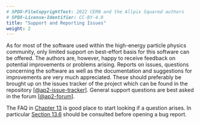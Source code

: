 ```yaml
---
# SPDX-FileCopyrightText: 2022 CERN and the Allpix Squared authors
# SPDX-License-Identifier: CC-BY-4.0
title: "Support and Reporting Issues"
weight: 2
---
```


As for most of the software used within the high-energy particle physics community, only limited support on best-effort basis
for this software can be offered. The authors are, however, happy to receive feedback on potential improvements or problems
arising. Reports on issues, questions concerning the software as well as the documentation and suggestions for improvements
are very much appreciated. These should preferably be brought up on the issues tracker of the project which can be found in
the repository \[[@ap2-issue-tracker]\]. General support questions are best asked in the forum \[[@ap2-forum]\].

The FAQ in [Chapter 13](../13_faq/_index.md) is good place to start looking if a question arises.
In particular [Section 13.6](../13_faq/06_debugging.md) should be consulted before opening a bug report.


[@ap2-issue-tracker]: https://gitlab.cern.ch/allpix-squared/allpix-squared/issues
[@ap2-forum]: https://cern.ch/allpix-squared-forum
